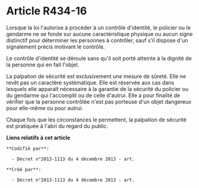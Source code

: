 # Article R434-16

Lorsque la loi l'autorise à procéder à un contrôle d'identité, le policier ou le gendarme ne se fonde sur aucune
caractéristique physique ou aucun signe distinctif pour déterminer les personnes à contrôler, sauf s'il dispose d'un
signalement précis motivant le contrôle.

Le contrôle d'identité se déroule sans qu'il soit porté atteinte à la dignité de la personne qui en fait l'objet.

La palpation de sécurité est exclusivement une mesure de sûreté. Elle ne revêt pas un caractère systématique. Elle est
réservée aux cas dans lesquels elle apparaît nécessaire à la garantie de la sécurité du policier ou du gendarme qui
l'accomplit ou de celle d'autrui. Elle a pour finalité de vérifier que la personne contrôlée n'est pas porteuse d'un objet
dangereux pour elle-même ou pour autrui.

Chaque fois que les circonstances le permettent, la palpation de sécurité est pratiquée à l'abri du regard du public.

**Liens relatifs à cet article**

	**Codifié par**:

	  - Décret n°2013-1113 du 4 décembre 2013 - art.

	**Créé par**:

	  - Décret n°2013-1113 du 4 décembre 2013 - art.
